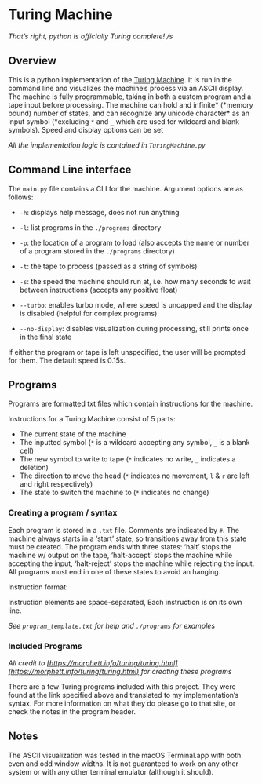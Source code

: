 # Turing Machine

*That’s right, python is officially Turing complete! /s*

## Overview

This is a python implementation of the [Turing Machine](https://en.wikipedia.org/wiki/Turing_machine). It is run in the command line and visualizes the machine’s process via an ASCII display. The machine is fully programmable, taking in both a custom program and a tape input before processing. The machine can hold and infinite\* (\*memory bound) number of states, and can recognize any unicode character\* as an input symbol (\*excluding `*` and `_` which are used for wildcard and blank symbols). Speed and display options can be set

*All the implementation logic is contained in `TuringMachine.py`*

## Command Line interface

The `main.py` file contains a CLI for the machine. Argument options are as follows:

- `-h`: displays help message, does not run anything

- `-l`: list programs in the `./programs` directory

- `-p`: the location of a program to load (also accepts the name or number of a program stored in the `./programs` directory)
- `-t`: the tape to process (passed as a string of symbols)
- `-s`: the speed the machine should run at, i.e. how many seconds to wait between instructions (accepts any positive float)
- `--turbo`: enables turbo mode, where speed is uncapped and the display is disabled (helpful for complex programs)
- `--no-display`: disables visualization during processing, still prints once in the final state

If either the program or tape is left unspecified, the user will be prompted for them. The default speed is 0.15s.

## Programs

Programs are formatted txt files which contain instructions for the machine.

Instructions for a Turing Machine consist of 5 parts:

- The current state of the machine
- The inputted symbol (`*` is a wildcard accepting any symbol, `_` is a blank cell)
- The new symbol to write to tape (`*` indicates no write, `_` indicates a deletion)
- The direction to move the head (`*` indicates no movement, `l` & `r` are left and right respectively)
- The state to switch the machine to (`*` indicates no change)

### Creating a program / syntax

Each program is stored in a `.txt` file. Comments are indicated by `#`. The machine always starts in a ‘start’ state, so transitions away from this state must be created. The program ends with three states: ‘halt’ stops the machine w/ output on the tape, ‘halt-accept’ stops the machine while accepting the input, ‘halt-reject’ stops the machine while rejecting the input. All programs must end in one of these states to avoid an hanging.

Instruction format: 

<current state> <read symbol> <write symbol> <move direction> <new state>

Instruction elements are space-separated, Each instruction is on its own line.

*See `program_template.txt` for help and `./programs` for examples*

### Included Programs

*All credit to [https://morphett.info/turing/turing.html](https://morphett.info/turing/turing.html) for creating these programs* 

There are a few Turing programs included with this project. They were found at the link specified above and translated to my implementation’s syntax. For more information on what they do please go to that site, or check the notes in the program header.

## Notes

The ASCII visualization was tested in the macOS Terminal.app with both even and odd window widths. It is not guaranteed to work on any other system or with any other terminal emulator (although it should).